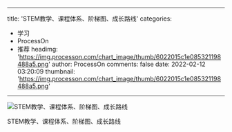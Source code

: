 
---
title: 'STEM教学、课程体系、阶梯图、成长路线'
categories: 
 - 学习
 - ProcessOn
 - 推荐
headimg: 'https://img.processon.com/chart_image/thumb/6022015c1e085321198488a5.png'
author: ProcessOn
comments: false
date: 2022-02-12 03:20:09
thumbnail: 'https://img.processon.com/chart_image/thumb/6022015c1e085321198488a5.png'
---

<div>   
<img class="thumb" alt="STEM教学、课程体系、阶梯图、成长路线" src="https://img.processon.com/chart_image/thumb/6022015c1e085321198488a5.png" referrerpolicy="no-referrer">
<p>STEM教学、课程体系、阶梯图、成长路线</p>  
</div>
            